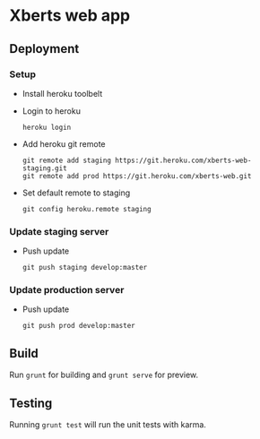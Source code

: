 # Xberts web app

## Deployment

### Setup
  - Install heroku toolbelt
  - Login to heroku

        heroku login
  
  - Add heroku git remote
  
        git remote add staging https://git.heroku.com/xberts-web-staging.git
        git remote add prod https://git.heroku.com/xberts-web.git
        
  - Set default remote to staging
  
        git config heroku.remote staging
        
### Update staging server
  - Push update
  
        git push staging develop:master
        
### Update production server
  - Push update
  
        git push prod develop:master
        
## Build

Run `grunt` for building and `grunt serve` for preview.

## Testing

Running `grunt test` will run the unit tests with karma.
